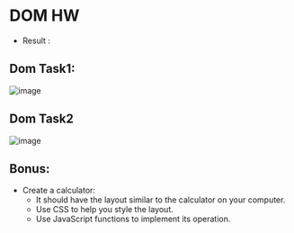 # DOM HW
- Result :

## Dom Task1:
![image](https://user-images.githubusercontent.com/72529306/137045424-5fd62c78-91a2-4e37-a60b-4ded53a40330.png)


## Dom Task2
![image](https://user-images.githubusercontent.com/72529306/137045520-1fa63c62-2567-4428-a100-eda342e799d8.png)


## Bonus:
- Create a calculator:
	- It should have the layout similar to the calculator on your computer.
    - Use CSS to help you style the layout.
    - Use JavaScript functions to implement its operation.
